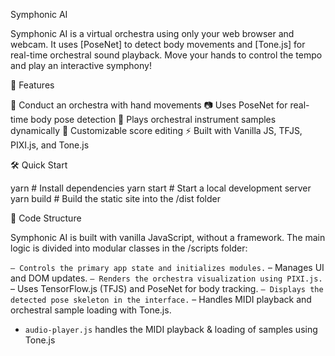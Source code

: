 Symphonic AI

Symphonic AI is a virtual orchestra using only your web browser and webcam. It uses [PoseNet] to detect body movements and [Tone.js] for real-time orchestral sound playback. Move your hands to control the tempo and play an interactive symphony!

🚀 Features

🎼 Conduct an orchestra with hand movements
📷 Uses PoseNet for real-time body pose detection
🎵 Plays orchestral instrument samples dynamically
🎹 Customizable score editing
⚡ Built with Vanilla JS, TFJS, PIXI.js, and Tone.js

🛠 Quick Start

yarn  # Install dependencies
yarn start  # Start a local development server
yarn build  # Build the static site into the /dist folder

📁 Code Structure

Symphonic AI is built with vanilla JavaScript, without a framework. The main logic is divided into modular classes in the /scripts folder:

`` – Controls the primary app state and initializes modules.
`` – Manages UI and DOM updates.
`` – Renders the orchestra visualization using PIXI.js.
`` – Uses TensorFlow.js (TFJS) and PoseNet for body tracking.
`` – Displays the detected pose skeleton in the interface.
`` – Handles MIDI playback and orchestral sample loading with Tone.js.
- `audio-player.js` handles the MIDI playback & loading of samples using Tone.js
